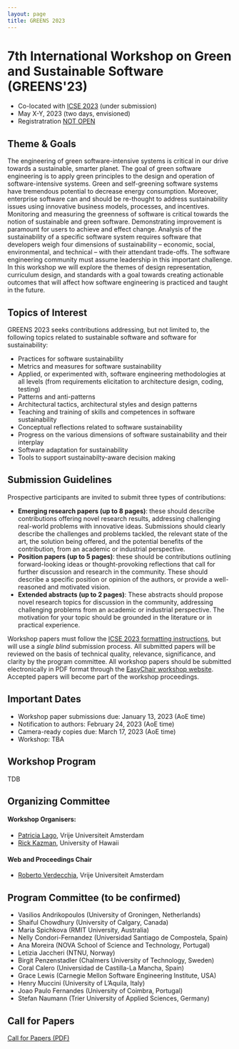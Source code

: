 ```yaml
---
layout: page
title: GREENS 2023
---
```


# 7th International Workshop on Green and Sustainable Software (GREENS'23) 

- Co-located with [ICSE 2023](https://conf.researchr.org/home/icse-2023) (under submission)
- May X-Y, 2023 (two days, envisioned)
- Registratration [NOT OPEN](https://conf.researchr.org/attending/icse-2023/registration)

## Theme & Goals

The engineering of green software-intensive systems is critical in our drive towards a sustainable, smarter planet. The goal of green software engineering is to apply green principles to the design and operation of software-intensive systems. Green and self-greening software systems have tremendous potential to decrease energy consumption. Moreover, enterprise software can and should be re-thought to address sustainability issues using innovative business models, processes, and incentives. Monitoring and measuring the greenness of software is critical towards the notion of sustainable and green software. Demonstrating improvement is paramount for users to achieve and effect change. Analysis of the sustainability of a specific software system requires software that developers weigh four dimensions of sustainability – economic, social, environmental, and technical – with their attendant trade-offs. The software engineering community must assume leadership in this important challenge. In this workshop we will explore the themes of design representation, curriculum design, and standards with a goal towards creating actionable outcomes that will affect how software engineering is practiced and taught in the future.


## Topics of Interest

GREENS 2023 seeks contributions addressing, but not limited to, the following
topics related to sustainable software and software for sustainability:
- Practices for software sustainability
- Metrics and measures for software sustainability
- Applied, or experimented with, software engineering methodologies at all levels (from requirements elicitation to architecture design, coding, testing)
- Patterns and anti-patterns
- Architectural tactics, architectural styles and design patterns
- Teaching and training of skills and competences in software sustainability
- Conceptual reflections related to software sustainability
- Progress on the various dimensions of software sustainability and their interplay
- Software adaptation for sustainability
- Tools to support sustainabilty-aware decision making


## Submission Guidelines 
Prospective participants are invited to submit three types of contributions:
- **Emerging research papers (up to 8 pages)**: these should describe contributions offering novel research results, addressing challenging real-world problems with innovative ideas. Submissions should clearly describe the challenges and problems tackled, the relevant state of the art, the solution being offered, and the potential benefits of the contribution, from an academic or industrial perspective.
- **Position papers (up to 5 pages)**: these should be contributions outlining forward-looking ideas or thought-provoking reflections that call for further discussion and research in the community.  These should describe a specific position or opinion of the authors, or provide a well-reasoned and motivated vision.
- **Extended abstracts (up to 2 pages)**: These abstracts should propose novel research topics for discussion in the community, addressing challenging problems from an academic or industrial perspective. The motivation for your topic should be grounded in the literature or in practical experience.

Workshop papers must follow the [ICSE 2023 formatting instructions](https://conf.researchr.org/track/icse-2023/icse-2023-technical-track), but will use a *single blind* submission process. All submitted papers will be reviewed on the basis of technical quality, relevance, significance, and clarity by the program committee. All workshop papers should be submitted electronically in PDF format through the [EasyChair workshop website](https://easychair.org/conferences/?conf=greens2023). Accepted papers will become part of the workshop proceedings.

## Important Dates 
- Workshop paper submissions due: January 13, 2023 (AoE time)
- Notification to authors: February 24, 2023 (AoE time)
- Camera-ready copies due: March 17, 2023 (AoE time)
- Workshop: TBA

<!-- 
## Keynote
TBD


We are happy to host the following keynote talk.

<p><img src="/img/pierrebourque.jpg" width="200" /><a href="https://profs.etsmtl.ca/pbourque">Pierre Bourque</a> - ing., Ph.D.</p>

**Lessons Learned from Building and Gaining Consensus on the SWEBOK Guide** - The proof of concept document of the Guide to the Software Engineering Body of Knowledge (SWEBOK) was made available in 1998—now more than 20 years ago. The speaker has played a key role in all published versions, as lead author of the proof of concept document or Straw Man version, co-editor of the Trial Version published in 2001 and of the 2004 version, and lead editor of SWEBOK Version 3.0 published in 2014. Based on the speaker’s experience in this initiative and some reflections on the actual impact of the SWEBOK Guide, this keynote presentation will convey some of the lessons learned and challenges of building, updating and gaining consensus on a body of knowledge.  The speaker will notably address the importance of defining the scope, objectives, and intended audiences, obtaining funding, using an open process, building partnerships with sponsors, professional societies and standardization organizations, assuring wide availability and following an iterative approach.

**Short Bio** - Pierre Bourque is a faculty member since 2000 in the Department of Software and IT Engineering of the École de technologie supérieure (ÉTS) of the Université du Québec in Canada. He recently completed a sabbatical (2019-2020) in industry after being Dean of Studies at ÉTS (2013-2019). He is also lead editor of the Guide to the Software Engineering Body of Knowledge (SWEBOK) V3 published in 2014 and was co-editor of the 2001 and 2004 versions. He received his Ph.D. from the University of Ulster (Northern Ireland). He is the 2020 recipient of the Nancy Mead Award for Excellence in Software Engineering.


## List of Accepted Papers
- Stephan Druskat, Daniel S. Katz and Ilian T. Todorov. *Research Software Sustainability and Citation* ([PDF](https://arxiv.org/abs/2103.06681), [Video](https://www.youtube.com/watch?v=ZRic__4_zxE), [Slides](https://zenodo.org/record/4680105#.YIbGShQzb0o)) 
- Birgit Penzenstadler, Stefanie Betz, Letícia Duboc, Norbert Seyff, Ian Brooks, Jari Porras, Shola Oyedeji and Colin C. Venters. *Iterative Sustainability Impact Assessment: When to propose?* ([PDF](https://figshare.com/articles/preprint/Iterative_Sustainability_Impact_Assessment_When_to_propose_/14370587), [Video](https://youtu.be/TQ4GEHG9U4E), [Slides](https://docs.google.com/presentation/d/1bZHOU0DCoP4x9-wtrLoFsANjwCffpWOvRLkIw25M6kU/edit#slide=id.p)) 
- Shanshan Jiang, Kine Jakobsen, Letizia Jaccheri and Jingyue Li. *Blockchain and Sustainability: A Tertiary Study* ([PDF](https://arxiv.org/abs/2103.16937), [Video](https://github.com/SINTEF-SE/P4C/blob/main/Blockchain%20and%20Sustainability-GREENS2021.mp4), [Slides](https://github.com/SINTEF-SE/P4C/blob/main/Blockchain%20and%20Sustainability-GREENS2021.pptx?raw=true)) 
- Colin C. Venters, Sedef Akinli Kocak, Stefanie Betz, Ian Brooks, Rafa Capilla Sevilla, Ruzanna Chitchyan, Letícia Duboc, Rogardt Heldal, Ana Moreira, Shola Oyedeji, Birgit Penzenstadler, Jari Porras and Norbert Seyff. *Software Sustainability: Beyond the Tower of Babel* ([PDF](https://figshare.com/articles/preprint/Software_Sustainability_Beyond_the_Tower_of_Babel/14370611), [Video](https://figshare.com/articles/media/Software_Sustainability_Beyond_the_Tower_of_Babel/14465088), [Slides](https://docs.google.com/presentation/d/1bZHOU0DCoP4x9-wtrLoFsANjwCffpWOvRLkIw25M6kU/edit#slide=id.p)) 
- Daniel S. Katz, Jeffrey Carver, Neil Chue Hong, Sandra Gesing, Simon Hettrick, Tom Honeyman, Karthik Ram and Nicholas Weber. *Addressing Research Software Sustainability via Institutes* ([PDF](https://arxiv.org/abs/2103.03690), [Video](http://danielskatz.org/Institutes-greens2021-video.mp4), [Slides](http://danielskatz.org/Institutes-GREENS21-slide.pdf))
- Orges Cico, Letizia Jaccheri and Anh Nguyen-Duc. *Software Sustainability in Customer-Driven Courses* ([PDF](https://www.researchgate.net/publication/350591256_Software_Sustainability_in_Customer-Driven_Courses), [Video](https://ntnu.cloud.panopto.eu/Panopto/Pages/Viewer.aspx?id=b3a33825-8f19-49e5-8fd3-ad1101229f73), [Slides](https://docs.google.com/presentation/d/1wdMBKyUC-52SUpibTspsBj-lIDdalZdM/edit#slide=id.p1)) 
- Jeffrey Carver, Ian Cosden, Chris Hill, Sandra Gesing and Daniel S. Katz. *Sustaining Research Software via Research Software Engineers and Professional Associations* ([PDF](https://arxiv.org/abs/2103.01880v1), [Video](https://www.youtube.com/watch?v=Ehp3-RQhXWs), [Slides](https://www.slideshare.net/JeffCarver32/usrse-GREENS-2021))
- Keith Beattie and Daniel Gunter. *Strategies for working with protected data in an open-source collaborative scientific software project* ([PDF](https://ieeecps.org/files/996ZpNM5xC5IS1E8ZV8oW/file/393wLFE2GdZSUyRYxmbXuw/version/2QGO3ZfomKwpua27RkN7VZ), [Video](https://drive.google.com/file/d/1k1bQhyi6bRz65mjoHeIDCL50TLXfRtin/view?usp=sharing), [Slides](https://docs.google.com/presentation/d/1R1t6v0h9H6cQ2gu0QB3icGdrtIvwZYCSYR_h7BKh6dM/edit#slide=id.gd2a38e5267_0_9))
- Armin Beer, Michael Felderer, Tobias Lorey and Stefan Mohacsi. *Aspects of sustainable test processes* ([PDF](https://arxiv.org/abs/2104.01337), [Video](https://www.youtube.com/watch?v=fBBHuVST1z8), [Slides](https://www.dropbox.com/scl/fi/pzfex9bfach9wlodjcaoz/Sustainable-Testing.pptx?dl=0&rlkey=cj60uvrdg6yc03ncarjh00laq))
- Norbert Seyff, Birgit Penzenstadler, Stefanie Betz, Ian Brooks, Shola Oyedeji, Jari Porras, Leticia Duboc, Sedef Akinli Kocak and Colin C. Venters. *The Elephant in the Room – Educating Practitioners on Software Development for Sustainability* ([PDF](https://figshare.com/articles/preprint/The_Elephant_in_the_Room_Educating_Practitioners_on_Software_Development_for_Sustainability/14370626), [Video](https://www.dropbox.com/s/ie3l48b0dpk2sf1/Educating%20Practitioners%20Sustainability.mp4?dl=0), [Slides](https://docs.google.com/presentation/d/1bZHOU0DCoP4x9-wtrLoFsANjwCffpWOvRLkIw25M6kU/edit#slide=id.p)) -->

## Workshop Program 
TDB 

<!-- **Before** the workshop days, we will setup a Slack Channel for all registered participants. We will use it to kickstart the working groups to build the GREENS and plan for joint papers.
The **workshop** itself is organized in **two half-days**, each opening and closing with a plenary, with in-between independent working groups. **More details to come.** 

#### DAY 1: 10:00-17:30 CEST
TBD

- *13:45-14:00 Joining us*
- **14:00-14:45** Keynote: Lessons Learned from Building and Gaining Consensus on the SWEBOK Guide (Pierre Bourque)
- *14:45-14:55 Break*
- **14:55-15:40** The Vision of a GREENS (P. Lago, R. Kazman) and Discussion
- *15:45-15:55 Switch to own working group*
- **15:55-17:00** independent work (parallel session 1)
- **17:00-17:30** Wrapup

#### DAY 2: 10:00-17:30 CEST
TBD

 - **14:00-14:15** Kickstart - 15 minutes
- **14:15-15:00** independent work (parallel session 2)
- *15:00-15:15 Break*
- **15:15-16:30** independent work (parallel session 3)
- **16:30-17:30** Wrapup and Future work
-->

<!-- - Workshop paper submissions due [EXTENDED]: Tue 19 January, 2021 (AoE time)
- Notification to authors: Mon 22 February, 2021 (AoE time)
- Camera-ready copies due: Fri 12 March, 2021 (AoE time) -->

## Organizing Committee

#### Workshop Organisers:
- [Patricia Lago](http://patricialago.nl), Vrije Universiteit Amsterdam
- [Rick Kazman](https://shidler.hawaii.edu/itm/directory/rick-kazman), University of Hawaii


#### Web and Proceedings Chair

- [Roberto Verdecchia](http://robertoverdecchia.github.io), Vrije Universiteit Amsterdam


## Program Committee (to be confirmed)

- Vasilios Andrikopoulos (University of Groningen, Netherlands)
- Shaiful Chowdhury (University of Calgary, Canada)
- Maria Spichkova (RMIT University, Australia)
- Nelly Condori-Fernandez (Universidad Santiago de Compostela, Spain)
- Ana Moreira (NOVA School of Science and Technology, Portugal)
- Letizia Jaccheri (NTNU, Norway)
- Birgit Penzenstadler (Chalmers University of Technology, Sweden)
- Coral Calero (Universidad de Castilla-La Mancha, Spain)
- Grace Lewis (Carnegie Mellon Software Engineering Institute, USA)
- Henry Muccini (University of L’Aquila, Italy)
- Joao Paulo Fernandes (University of Coimbra, Portugal)
- Stefan Naumann (Trier University of Applied Sciences, Germany)

## Call for Papers 

[Call for Papers (PDF)](https://tinyurl.com/loremipsum)

